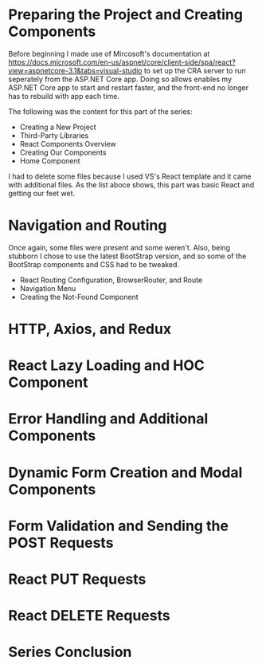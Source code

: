 Preparing the Project and Creating Components
=========

Before beginning I made use of Mircosoft's documentation at https://docs.microsoft.com/en-us/aspnet/core/client-side/spa/react?view=aspnetcore-3.1&tabs=visual-studio
to set up the CRA server to run seperately from the ASP.NET Core app. Doing so allows enables my ASP.NET Core app to start and restart faster, and the front-end no longer
has to rebuild with app each time.

The following was the content for this part of the series:

* Creating a New Project
* Third-Party Libraries
* React Components Overview
* Creating Our Components
* Home Component

I had to delete some files because I used VS's React template and it came with additional files. As the list aboce shows, this part was basic React and getting our feet wet.


Navigation and Routing
=========
Once again, some files were present and some weren't. Also, being stubborn I chose to use the latest BootStrap version, and so some of the BootStrap components and CSS had to be 
tweaked.

* React Routing Configuration, BrowserRouter, and Route
* Navigation Menu
* Creating the Not-Found Component

HTTP, Axios, and Redux
=========

React Lazy Loading and HOC Component
=========

Error Handling and Additional Components
=========

Dynamic Form Creation and Modal Components
=========

Form Validation and Sending the POST Requests
=========

React PUT Requests
=========

React DELETE Requests
=========

Series Conclusion
=========
